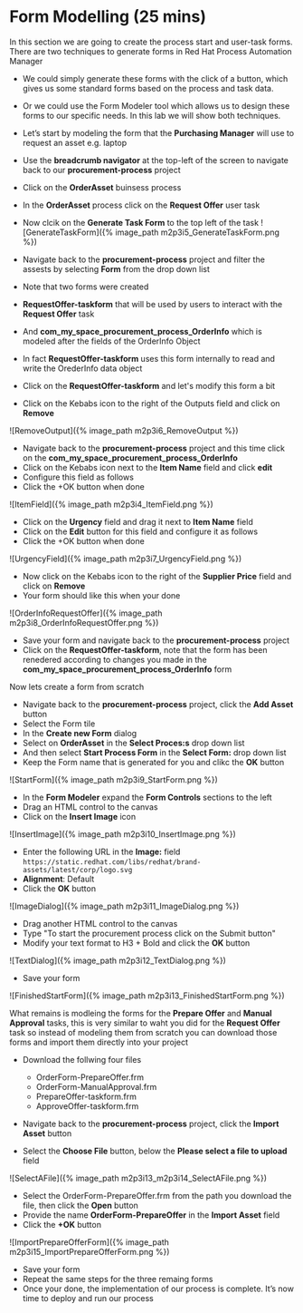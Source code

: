 # Form Modelling (25 mins)

In this section we are going to create the process start and user-task forms. There are two techniques to generate forms in Red Hat Process Automation Manager
- We could simply generate these forms with the click of a button, which gives us some standard forms based on the process and task data.
- Or we could use  the Form Modeler tool which allows us to design these forms to our specific needs.
In this lab we will show both techniques. 

- Let’s start by modeling the form that the **Purchasing Manager** will use to request an asset e.g. laptop

- Use the **breadcrumb navigator** at the top-left of the screen to navigate back to our **procurement-process** project
- Click on the **OrderAsset** buinsess process
- In the **OrderAsset** process click on the **Request Offer** user task
- Now clcik on the **Generate Task Form** to the top left of the task
![GenerateTaskForm]({% image_path m2p3i5_GenerateTaskForm.png %})
- Navigate back to the **procurement-process** project and filter the assests by selecting **Form** from the drop down list
- Note that two forms were created 
- **RequestOffer-taskform** that will be used by users to interact with the **Request Offer** task
- And **com_my_space_procurement_process_OrderInfo** which is modeled after the fields of the OrderInfo Object
- In fact **RequestOffer-taskform** uses this form internally to read and write the OrederInfo data object
- Click on the **RequestOffer-taskform** and let's modify this form a bit
- Click on the Kebabs icon to the right of the Outputs field and click on **Remove**

![RemoveOutput]({% image_path m2p3i6_RemoveOutput %})

- Navigate back to the **procurement-process** project and this time click on the **com_my_space_procurement_process_OrderInfo**
- Click on the Kebabs icon next to the **Item Name** field and click **edit**
- Configure this field as follows
- Click the +OK button when done

![ItemField]({% image_path m2p3i4_ItemField.png %})

- Click on the **Urgency** field and drag it next to **Item Name** field
- Click on the **Edit** button for this field and configure it as follows
- Click the +OK button when done

![UrgencyField]({% image_path m2p3i7_UrgencyField.png %})

- Now click on the Kebabs icon to the right of the **Supplier Price** field and click on **Remove**
- Your form should like this when your done

![OrderInfoRequestOffer]({% image_path m2p3i8_OrderInfoRequestOffer.png %})

- Save your form and navigate back to the **procurement-process** project 
- Click on the **RequestOffer-taskform**, note that the form has been renedered according to changes you made in the **com_my_space_procurement_process_OrderInfo** form

Now lets create a form from scratch
- Navigate back to the **procurement-process** project, click the **Add Asset** button
- Select the Form tile
- In the **Create new Form** dialog
- Select on **OrderAsset** in the **Select Proces:s** drop down list
- And then select **Start Process Form** in the **Select Form:** drop down list
- Keep the Form name that is generated for you and clikc the **OK** button

![StartForm]({% image_path m2p3i9_StartForm.png %})
- In the **Form Modeler** expand the **Form Controls** sections to the left
- Drag an HTML control to the canvas
- Click on the **Insert Image** icon

![InsertImage]({% image_path m2p3i10_InsertImage.png %})
- Enter the following URL in the **Image:** field
`https://static.redhat.com/libs/redhat/brand-assets/latest/corp/logo.svg`
- **Alignment**: Default 
- Click the **OK** button

![ImageDialog]({% image_path m2p3i11_ImageDialog.png %})

- Drag another HTML control to the canvas
- Type "To start the procurement process click on the Submit button"
- Modify your text format to H3 + Bold and click the **OK** button

![TextDialog]({% image_path m2p3i12_TextDialog.png %})

- Save your form

![FinishedStartForm]({% image_path m2p3i13_FinishedStartForm.png %})

What remains is modleing the forms for the **Prepare Offer** and **Manual Approval** tasks, this is very similar to waht you did for the **Request Offer** task so instead of modeling them from scratch you can download those forms and import them directly into your project

- Download the follwing four files
    - OrderForm-PrepareOffer.frm
    - OrderForm-ManualApproval.frm
    - PrepareOffer-taskform.frm
    - ApproveOffer-taskform.frm

- Navigate back to the **procurement-process** project, click the **Import Asset** button
- Select the **Choose File** button, below the **Please select a file to upload** field

![SelectAFile]({% image_path m2p3i13_m2p3i14_SelectAFile.png %})

- Select the OrderForm-PrepareOffer.frm from the path you download the file, then click the **Open** button
- Provide the name **OrderForm-PrepareOffer** in the **Import Asset** field
- Click the **+OK** button

![ImportPrepareOfferForm]({% image_path m2p3i15_ImportPrepareOfferForm.png %})

- Save your form
- Repeat the same steps for the three remaing forms
- Once your done, the implementation of our process is complete. It’s now time to deploy and run our process













